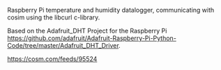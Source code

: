 Raspberry Pi temperature and humidity datalogger, communicating with cosim using the libcurl c-library.

Based on the Adafruit_DHT Project for the Raspberry Pi https://github.com/adafruit/Adafruit-Raspberry-Pi-Python-Code/tree/master/Adafruit_DHT_Driver.

https://cosm.com/feeds/95524

